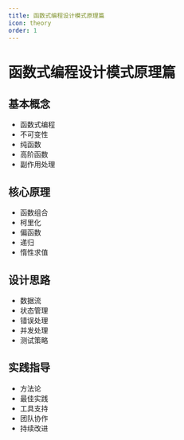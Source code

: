 ```yaml
---
title: 函数式编程设计模式原理篇
icon: theory
order: 1
---
```


# 函数式编程设计模式原理篇

## 基本概念
- 函数式编程
- 不可变性
- 纯函数
- 高阶函数
- 副作用处理

## 核心原理
- 函数组合
- 柯里化
- 偏函数
- 递归
- 惰性求值

## 设计思路
- 数据流
- 状态管理
- 错误处理
- 并发处理
- 测试策略

## 实践指导
- 方法论
- 最佳实践
- 工具支持
- 团队协作
- 持续改进
